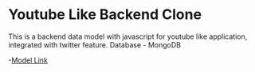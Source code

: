 # Youtube Like Backend Clone

This is a backend data model with javascript for youtube like application, integrated with twitter feature. 
Database - MongoDB

-[Model Link](https://app.eraser.io/workspace/YtPqZ1VogxGy1jzIDkzj)